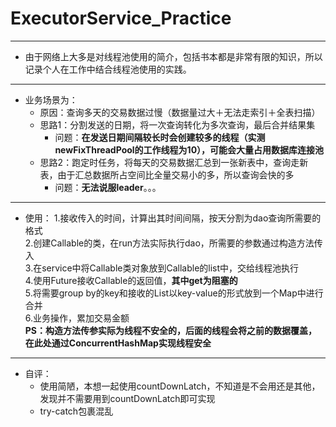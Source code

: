 # ExecutorService_Practice
---
- 由于网络上大多是对线程池使用的简介，包括书本都是非常有限的知识，所以记录个人在工作中结合线程池使用的实践。
---
- 业务场景为：
    - 原因：查询多天的交易数据过慢（数据量过大＋无法走索引＋全表扫描）
    - 思路1：分割发送的日期，将一次查询转化为多次查询，最后合并结果集
        - 问题：**在发送日期间隔较长时会创建较多的线程（实测newFixThreadPool的工作线程为10），可能会大量占用数据库连接池**
    - 思路2：跑定时任务，将每天的交易数据汇总到一张新表中，查询走新表，由于汇总数据所占空间比全量交易小的多，所以查询会快的多
        - 问题：**无法说服leader**。。。
---        
- 使用：
    1.接收传入的时间，计算出其时间间隔，按天分割为dao查询所需要的格式<br>
    2.创建Callable的类，在run方法实际执行dao，所需要的参数通过构造方法传入<br>
    3.在service中将Callable类对象放到Callable的list中，交给线程池执行<br>
    4.使用Future接收Callable的返回值，**其中get为阻塞的**<br>
    5.将需要group by的key和接收的List以key-value的形式放到一个Map中进行合并<br>
    6.业务操作，累加交易金额<br>
    **PS：构造方法传参实际为线程不安全的，后面的线程会将之前的数据覆盖，在此处通过ConcurrentHashMap实现线程安全**
---       
 - 自评：
    - 使用简陋，本想一起使用countDownLatch，不知道是不会用还是其他，发现并不需要用到countDownLatch即可实现
    - try-catch包裹混乱
